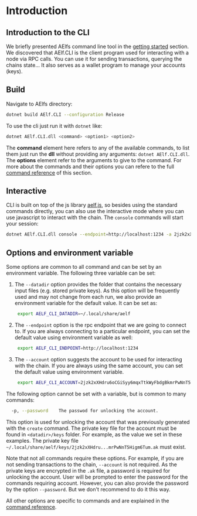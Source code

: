 # Introduction

## Introduction to the CLI

We briefly presented AElfs command line tool in the [getting started](https://github.com/AElfProject/AElf/tree/fd98f99497cef86d9dd6cce086ae833376084c32/docs/quickstart.md) section. We discovered that AElf.CLI is the client program used for interacting with a node via RPC calls. You can use it for sending transactions, querying the chains state... It also serves as a wallet program to manage your accounts \(keys\).

## Build

Navigate to AElfs directory:

```bash
dotnet build AElf.CLI --configuration Release
```

To use the cli just run it with `dotnet` like:

```bash
dotnet AElf.CLI.dll <command> <option1> <option2>
```

The **command** element here refers to any of the available commands, to list them just run the **dll** without providing any arguments: `dotnet AElf.CLI.dll`. The **options** element refer to the arguments to give to the command. For more about the commands and their options you can refere to the full [command reference](methods.md) of this section.

## Interactive

CLI is built on top of the js library [aelf.js](https://github.com/AElfProject/aelf-sdk.js), so besides using the standard commands directly, you can also use the interactive mode where you can use javascript to interact with the chain. The `console` commands will start your session:

```bash
dotnet AElf.CLI.dll console --endpoint=http://localhost:1234 -a 2jzk2xXHdru6oCGiSyy6mqxTtkWyFbdgBkmrPwNnT5Higm6Tum
```

## Options and environment variable

Some options are common to all command and can be set by an environment variable. The following three variable can be set:

1. The `--datadir` option provides the folder that contains the necessary input files \(e.g. stored private keys\). As this option will be frequently used and may not change from each run, we also provide an environment variable for the default value. It can be set as:

   ```bash
    export AELF_CLI_DATADIR=~/.local/share/aelf
   ```

2. The `--endpoint` option is the rpc endpoint that we are going to connect to. If you are always connecting to a particular endpoint, you can set the default value using environment variable as well:

   ```bash
    export AELF_CLI_ENDPOINT=http://localhost:1234
   ```

3. The `--account` option suggests the account to be used for interacting with the chain. If you are always using the same account, you can set the default value using environment variable.

   ```bash
    export AELF_CLI_ACCOUNT=2jzk2xXHdru6oCGiSyy6mqxTtkWyFbdgBkmrPwNnT5Higm6Tum
   ```

The following option cannot be set with a variable, but is common to many commands:

```bash
  -p, --password    The passwod for unlocking the account.
```

This option is used for unlocking the account that was previously generated with the `create` command. The private key file for the account must be found in `<datadir>/keys` folder. For example, as the value we set in these examples. The private key file `~/.local/share/aelf/keys/2jzk2xXHdru...mrPwNnT5Higm6Tum.ak` must exist.

Note that not all commands require these options. For example, if you are not sending transactions to the chain, `--account` is not required. As the private keys are encrypted in the `.ak` file, a password is required for unlocking the account. User will be prompted to enter the password for the commands requiring account. However, you can also provide the password by the option `--password`. But we don't recommend to do it this way.

All other options are specific to commands and are explained in the [command reference](methods.md).


